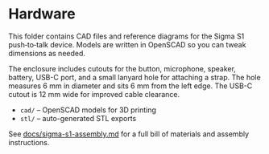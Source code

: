 # Hardware

This folder contains CAD files and reference diagrams for the Sigma S1
push‑to‑talk device. Models are written in OpenSCAD so you can tweak
dimensions as needed.

The enclosure includes cutouts for the button, microphone, speaker, battery,
USB-C port, and a small lanyard hole for attaching a strap. The hole measures
6 mm in diameter and sits 6 mm from the left edge. The USB-C cutout is 12 mm
wide for improved cable clearance.

- `cad/` – OpenSCAD models for 3D printing
- `stl/` – auto-generated STL exports

See [docs/sigma-s1-assembly.md](../docs/sigma-s1-assembly.md) for a full
bill of materials and assembly instructions.
